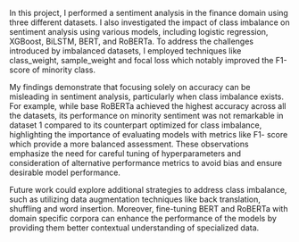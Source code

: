 In this project, I performed a sentiment analysis in the finance domain using three different datasets. I also investigated the impact of class imbalance on sentiment analysis using various models, including logistic regression, XGBoost, BiLSTM, BERT, and RoBERTa. To address the challenges introduced by imbalanced datasets, I employed techniques like class_weight, sample_weight and focal loss which notably improved the F1-score of minority class.

My findings demonstrate that focusing solely on accuracy can be misleading in sentiment analysis, particularly when class imbalance exists. For example, while base RoBERTa achieved the highest accuracy across all the datasets, its performance on minority sentiment was not remarkable in dataset 1 compared to its counterpart optimized for class imbalance, highlighting the importance of evaluating models with metrics like F1- score which provide a more balanced assessment. These observations emphasize the need for careful tuning of hyperparameters and consideration of alternative performance metrics to avoid bias and ensure desirable model performance.

Future work could explore additional strategies to address class imbalance, such as utilizing data augmentation techniques like back translation, shuffling and word insertion. Moreover, fine-tuning BERT and RoBERTa with domain specific corpora can enhance the performance of the models by providing them better contextual understanding of specialized data.
